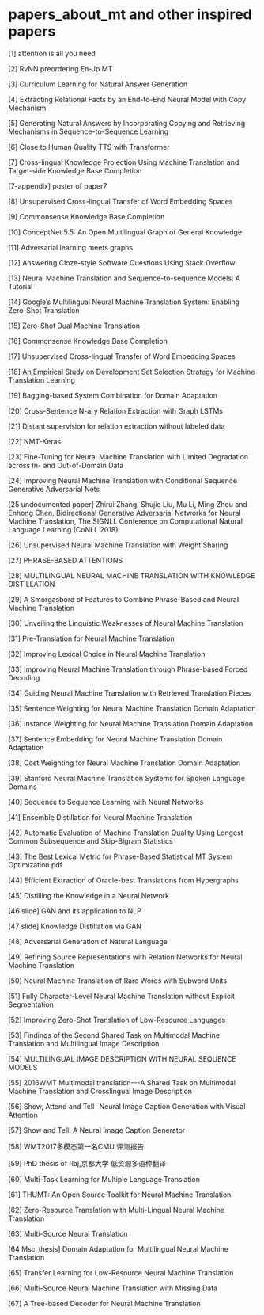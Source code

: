 # papers_about_mt and other inspired papers

[1] attention is all you need

[2] RvNN preordering En-Jp MT

[3] Curriculum Learning for Natural Answer Generation

[4] Extracting Relational Facts by an End-to-End Neural Model with Copy Mechanism

[5] Generating Natural Answers by Incorporating Copying and Retrieving Mechanisms in Sequence-to-Sequence Learning

[6] Close to Human Quality TTS with Transformer

[7] Cross-lingual Knowledge Projection Using Machine Translation and Target-side Knowledge Base Completion

[7-appendix] poster of paper7

[8] Unsupervised Cross-lingual Transfer of Word Embedding Spaces

[9] Commonsense Knowledge Base Completion

[10] ConceptNet 5.5: An Open Multilingual Graph of General Knowledge

[11] Adversarial learning meets graphs

[12] Answering Cloze-style Software Questions Using Stack Overflow

[13] Neural Machine Translation and Sequence-to-sequence Models: A Tutorial

[14] Google’s Multilingual Neural Machine Translation System: Enabling Zero-Shot Translation

[15] Zero-Shot Dual Machine Translation

[16] Commonsense Knowledge Base Completion

[17] Unsupervised Cross-lingual Transfer of Word Embedding Spaces

[18] An Empirical Study on Development Set Selection Strategy for Machine Translation Learning

[19] Bagging-based System Combination for Domain Adaptation

[20] Cross-Sentence N-ary Relation Extraction with Graph LSTMs

[21] Distant supervision for relation extraction without labeled data

[22] NMT-Keras

[23] Fine-Tuning for Neural Machine Translation with Limited Degradation across In- and Out-of-Domain Data

[24] Improving Neural Machine Translation with Conditional Sequence Generative Adversarial Nets

[25 undocumented paper] Zhirui Zhang, Shujie Liu, Mu Li, Ming Zhou and Enhong Chen, Bidirectional Generative Adversarial Networks for Neural Machine Translation, The SIGNLL Conference on Computational Natural Language Learning (CoNLL 2018).

[26] Unsupervised Neural Machine Translation with Weight Sharing

[27] PHRASE-BASED ATTENTIONS

[28] MULTILINGUAL NEURAL MACHINE TRANSLATION WITH KNOWLEDGE DISTILLATION

[29] A Smorgasbord of Features to Combine Phrase-Based and Neural Machine Translation

[30] Unveiling the Linguistic Weaknesses of Neural Machine Translation

[31] Pre-Translation for Neural Machine Translation

[32] Improving Lexical Choice in Neural Machine Translation

[33] Improving Neural Machine Translation through Phrase-based Forced Decoding 

[34] Guiding Neural Machine Translation with Retrieved Translation Pieces

[35] Sentence Weighting for Neural Machine Translation Domain Adaptation

[36] Instance Weighting for Neural Machine Translation Domain Adaptation

[37] Sentence Embedding for Neural Machine Translation Domain Adaptation

[38] Cost Weighting for Neural Machine Translation Domain Adaptation

[39] Stanford Neural Machine Translation Systems for Spoken Language Domains

[40] Sequence to Sequence Learning with Neural Networks

[41] Ensemble Distillation for Neural Machine Translation

[42] Automatic Evaluation of Machine Translation Quality Using Longest Common Subsequence and Skip-Bigram Statistics

[43] The Best Lexical Metric for Phrase-Based Statistical MT System Optimization.pdf

[44] Efficient Extraction of Oracle-best Translations from Hypergraphs

[45] Distilling the Knowledge in a Neural Network

[46 slide] GAN and its application to NLP 

[47 slide] Knowledge Distillation via GAN

[48] Adversarial Generation of Natural Language

[49] Refining Source Representations with Relation Networks for Neural Machine Translation

[50] Neural Machine Translation of Rare Words with Subword Units

[51] Fully Character-Level Neural Machine Translation without Explicit Segmentation

[52] Improving Zero-Shot Translation of Low-Resource Languages

[53] Findings of the Second Shared Task on Multimodal Machine Translation and Multilingual Image Description

[54] MULTILINGUAL IMAGE DESCRIPTION WITH NEURAL SEQUENCE MODELS

[55] 2016WMT Multimodal translation---A Shared Task on Multimodal Machine Translation and Crosslingual Image Description

[56] Show, Attend and Tell- Neural Image Caption Generation with Visual Attention

[57] Show and Tell: A Neural Image Caption Generator

[58] WMT2017多模态第一名CMU 评测报告

[59] PhD thesis of Raj,京都大学 低资源多语种翻译

[60] Multi-Task Learning for Multiple Language Translation

[61] THUMT: An Open Source Toolkit for Neural Machine Translation

[62] Zero-Resource Translation with Multi-Lingual Neural Machine Translation

[63] Multi-Source Neural Translation

[64 Msc_thesis] Domain Adaptation for Multilingual Neural Machine Translation

[65] Transfer Learning for Low-Resource Neural Machine Translation

[66] Multi-Source Neural Machine Translation with Missing Data

[67] A Tree-based Decoder for Neural Machine Translation
